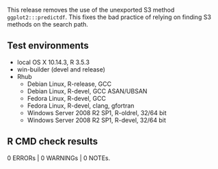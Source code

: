 This release removes the use of the unexported S3 method `ggplot2:::predictdf`.
This fixes the bad practice of relying on finding S3 methods on the search path.

## Test environments

* local OS X 10.14.3, R 3.5.3
* win-builder (devel and release)
* Rhub
  * Debian Linux, R-release, GCC
  * Debian Linux, R-devel, GCC ASAN/UBSAN
  * Fedora Linux, R-devel, GCC
  * Fedora Linux, R-devel, clang, gfortran
  * Windows Server 2008 R2 SP1, R-oldrel, 32/64 bit
  * Windows Server 2008 R2 SP1, R-devel, 32/64 bit

## R CMD check results

0 ERRORs | 0 WARNINGs | 0 NOTEs.
